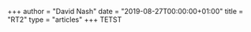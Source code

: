 +++
author = "David Nash"
date = "2019-08-27T00:00:00+01:00"
title = "RT2"
type = "articles"
+++
TETST